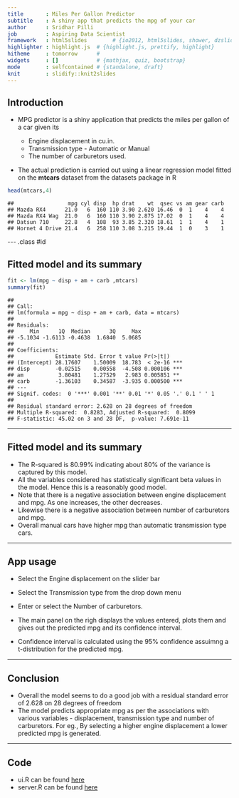 ```yaml
---
title       : Miles Per Gallon Predictor
subtitle    : A shiny app that predicts the mpg of your car
author      : Sridhar Pilli
job         : Aspiring Data Scientist
framework   : html5slides        # {io2012, html5slides, shower, dzslides, ...}
highlighter : highlight.js  # {highlight.js, prettify, highlight}
hitheme     : tomorrow      # 
widgets     : []            # {mathjax, quiz, bootstrap}
mode        : selfcontained # {standalone, draft}
knit        : slidify::knit2slides
---
```


## Introduction

- MPG predictor is a shiny application that predicts the miles per gallon of a car given its
    - Engine displacement in cu.in.
    - Transmission type - Automatic or Manual
    - The number of carburetors used.

- The actual prediction is carried out using a linear regression model fitted on the **mtcars** dataset from the datasets package in R


```r
head(mtcars,4)
```

```
##                 mpg cyl disp  hp drat    wt  qsec vs am gear carb
## Mazda RX4      21.0   6  160 110 3.90 2.620 16.46  0  1    4    4
## Mazda RX4 Wag  21.0   6  160 110 3.90 2.875 17.02  0  1    4    4
## Datsun 710     22.8   4  108  93 3.85 2.320 18.61  1  1    4    1
## Hornet 4 Drive 21.4   6  258 110 3.08 3.215 19.44  1  0    3    1
```

--- .class #id 

## Fitted model and its summary


```r
fit <- lm(mpg ~ disp + am + carb ,mtcars)
summary(fit)
```

```
## 
## Call:
## lm(formula = mpg ~ disp + am + carb, data = mtcars)
## 
## Residuals:
##     Min      1Q  Median      3Q     Max 
## -5.1034 -1.6113 -0.4638  1.6840  5.0685 
## 
## Coefficients:
##             Estimate Std. Error t value Pr(>|t|)    
## (Intercept) 28.17607    1.50009  18.783  < 2e-16 ***
## disp        -0.02515    0.00558  -4.508 0.000106 ***
## am           3.80481    1.27529   2.983 0.005851 ** 
## carb        -1.36103    0.34587  -3.935 0.000500 ***
## ---
## Signif. codes:  0 '***' 0.001 '**' 0.01 '*' 0.05 '.' 0.1 ' ' 1
## 
## Residual standard error: 2.628 on 28 degrees of freedom
## Multiple R-squared:  0.8283,	Adjusted R-squared:  0.8099 
## F-statistic: 45.02 on 3 and 28 DF,  p-value: 7.691e-11
```

---

## Fitted model and its summary
- The R-squared is 80.99% indicating about 80% of the variance is captured by this model. 
- All the variables considered has statistically significant beta values in the model. Hence this is a reasonably good model.
- Note that there is a negative association between engine displacement and mpg. As one increases, the other decreases.
- Likewise there is a negative association between number of carburetors and mpg.
- Overall manual cars have higher mpg than automatic transmission type cars.


---

## App usage

- Select the Engine displacement on the slider bar
- Select the Transmission type from the drop down menu
- Enter or select the Number of carburetors.

- The main panel on the righ displays the values entered, plots them and gives out the predicted mpg and its confidence interval.
- Confidence interval is calculated using the 95% confidence assuimng a t-distribution for the predicted mpg.

---

## Conclusion

- Overall the model seems to do a good job with a residual standard error of 2.628 on 28 degrees of freedom
- The model predicts appropriate mpg as per the associations with various variables - displacement, transmission type and number of carburetors. For eg., By selecting a higher engine displacement a lower predicted mpg is generated. 

---

## Code

- ui.R can be found [here](https://github.com/spilli/MPG_predictor/blob/master/ui.R)
- server.R can be found [here](https://github.com/spilli/MPG_predictor/blob/master/server.R)



